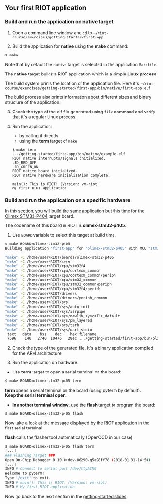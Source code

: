 ## Your first RIOT application

### Build and run the application on **native** target

1. Open a command line window and `cd` to
  `~/riot-course/exercises/getting-started/first-app`

2. Build the application for **native** using the **make** command:
  ```sh
  $ make
  ```
Note that by default the `native` target is selected in the application
`Makefile`.

The **native** target builds a RIOT application which is a simple
**Linux process**.

The build system prints the location of the application file. Here it's
`~/riot-course/exercises/getting-started/first-app/bin/native/first-app.elf`

The build process also prints information about different sizes and binary
structure of the application.

3. Check the type of the elf file generated using `file` command and verify
   that it's a regular Linux process.

4. Run the application:
   - by calling it directly
   - using the **term** target of `make`
   ```
   $ make term
   .../getting-started/first-app/bin/native/example.elf
   RIOT native interrupts/signals initialized.
   LED_RED_OFF
   LED_GREEN_ON
   RIOT native board initialized.
   RIOT native hardware initialization complete.

   main(): This is RIOT! (Version: vm-riot)
   My first RIOT application
   ```

### Build and run the application on a specific hardware

In this section, you will build the same application but this time for the
[Olimex STM32-P404](https://www.olimex.com/Products/ARM/ST/STM32-P405/)
target board.

The codename of this board in RIOT is **olimex-stm32-p405**.

1. Use `BOARD` variable to select this target at build time.

```sh
$ make BOARD=olimex-stm32-p405
Building application "first-app" for "olimex-stm32-p405" with MCU "stm32f4".

"make" -C /home/user/RIOT/boards/olimex-stm32-p405
"make" -C /home/user/RIOT/core
"make" -C /home/user/RIOT/cpu/stm32f4
"make" -C /home/user/RIOT/cpu/cortexm_common
"make" -C /home/user/RIOT/cpu/cortexm_common/periph
"make" -C /home/user/RIOT/cpu/stm32_common
"make" -C /home/user/RIOT/cpu/stm32_common/periph
"make" -C /home/user/RIOT/cpu/stm32f4/periph
"make" -C /home/user/RIOT/drivers
"make" -C /home/user/RIOT/drivers/periph_common
"make" -C /home/user/RIOT/sys
"make" -C /home/user/RIOT/sys/auto_init
"make" -C /home/user/RIOT/sys/isrpipe
"make" -C /home/user/RIOT/sys/newlib_syscalls_default
"make" -C /home/user/RIOT/sys/pm_layered
"make" -C /home/user/RIOT/sys/tsrb
"make" -C /home/user/RIOT/sys/uart_stdio
 text   data    bss    dec    hex filename
 7596    140   2740  10476   28ec .../getting-started/first-app/bin/olimex-stm32-p405/first-app.elf
```

2. Check the type of the generated file. It's a binary application compiled for
  the ARM architecture

3. Run the application on hardware.
  - Use **term** target to open a serial terminal on the board:
  ```sh
  $ make BOARD=olimex-stm32-p405 term
  ```
  **term** opens a serial terminal on the board (using pyterm by default).
  <br>**Keep the serial terminal open.**
  - **In another terminal window**, use the **flash** target to program the
  board:
  ```
  $ make BOARD=olimex-stm32-p405 flash
  ```
  Now take a look at the message displayed by the RIOT application in the first
  serial terminal.

**flash** calls the flasher tool automatically (OpenOCD in our case)

```sh
$ make BOARD=olimex-stm32-p405 flash term
[...]
### Flashing Target ###
Open On-Chip Debugger 0.10.0+dev-00290-g5a98ff78 (2018-01-31-14:50)
[...]
INFO # Connect to serial port /dev/ttyACM0
Welcome to pyterm!
Type '/exit' to exit.
INFO # main(): This is RIOT! (Version: vm-riot)
INFO # My first RIOT application
```

Now go back to the next section in the
[getting-started slides](https://aabadie.github.io/riot-course/slides/02-getting-started/#11).
